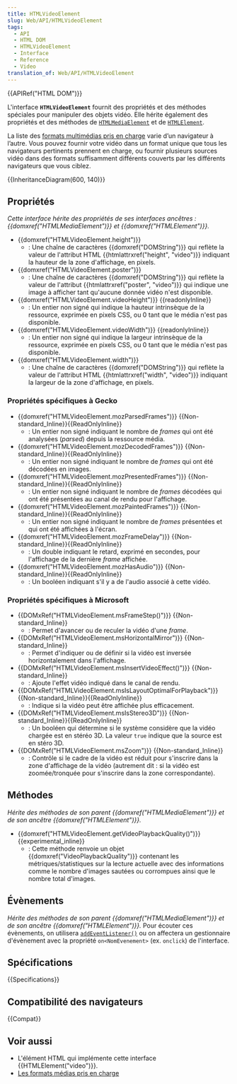 ```yaml
---
title: HTMLVideoElement
slug: Web/API/HTMLVideoElement
tags:
  - API
  - HTML DOM
  - HTMLVideoElement
  - Interface
  - Reference
  - Video
translation_of: Web/API/HTMLVideoElement
---
```


{{APIRef("HTML DOM")}}

L'interface **`HTMLVideoElement`** fournit des propriétés et des méthodes spéciales pour manipuler des objets vidéo. Elle hérite également des propriétés et des méthodes de [`HTMLMediaElement`](/fr/docs/Web/API/HTMLMediaElement) et de [`HTMLElement`](/fr/docs/Web/API/HTMLElement).

La liste des [formats multimédias pris en charge](/fr/docs/Web/Media/Formats) varie d’un navigateur à l’autre. Vous pouvez fournir votre vidéo dans un format unique que tous les navigateurs pertinents prennent en charge, ou fournir plusieurs sources vidéo dans des formats suffisamment différents couverts par les différents navigateurs que vous ciblez.

{{InheritanceDiagram(600, 140)}}

## Propriétés

_Cette interface hérite des propriétés de ses interfaces ancêtres :_ _{{domxref("HTMLMediaElement")}} et_ _{{domxref("HTMLElement")}}._

- {{domxref("HTMLVideoElement.height")}}
  - : Une chaîne de caractères {{domxref("DOMString")}} qui reflète la valeur de l'attribut HTML {{htmlattrxref("height", "video")}} indiquant la hauteur de la zone d'affichage, en pixels.
- {{domxref("HTMLVideoElement.poster")}}
  - : Une chaîne de caractères {{domxref("DOMString")}} qui reflète la valeur de l'attribut {{htmlattrxref("poster", "video")}} qui indique une image à afficher tant qu'aucune donnée vidéo n'est disponible.
- {{domxref("HTMLVideoElement.videoHeight")}} {{readonlyInline}}
  - : Un entier non signé qui indique la hauteur intrinsèque de la ressource, exprimée en pixels CSS, ou 0 tant que le média n'est pas disponible.
- {{domxref("HTMLVideoElement.videoWidth")}} {{readonlyInline}}
  - : Un entier non signé qui indique la largeur intrinsèque de la ressource, exprimée en pixels CSS, ou 0 tant que le média n'est pas disponible.
- {{domxref("HTMLVideoElement.width")}}
  - : Une chaîne de caractères {{domxref("DOMString")}} qui reflète la valeur de l'attribut HTML {{htmlattrxref("width", "video")}} indiquant la largeur de la zone d'affichage, en pixels.

### Propriétés spécifiques à Gecko

- {{domxref("HTMLVideoElement.mozParsedFrames")}} {{Non-standard_Inline}}{{ReadOnlyInline}}
  - : Un entier non signé indiquant le nombre de _frames_ qui ont été analysées (_parsed_) depuis la ressource média.
- {{domxref("HTMLVideoElement.mozDecodedFrames")}} {{Non-standard_Inline}}{{ReadOnlyInline}}
  - : Un entier non signé indiquant le nombre de _frames_ qui ont été décodées en images.
- {{domxref("HTMLVideoElement.mozPresentedFrames")}} {{Non-standard_Inline}}{{ReadOnlyInline}}
  - : Un entier non signé indiquant le nombre de _frames_ décodées qui ont été présentées au canal de rendu pour l'affichage.
- {{domxref("HTMLVideoElement.mozPaintedFrames")}} {{Non-standard_Inline}}{{ReadOnlyInline}}
  - : Un entier non signé indiquant le nombre de _frames_ présentées et qui ont été affichées à l'écran.
- {{domxref("HTMLVideoElement.mozFrameDelay")}} {{Non-standard_Inline}}{{ReadOnlyInline}}
  - : Un double indiquant le retard, exprimé en secondes, pour l'affichage de la dernière _frame_ affichée.
- {{domxref("HTMLVideoElement.mozHasAudio")}} {{Non-standard_Inline}}{{ReadOnlyInline}}
  - : Un booléen indiquant s'il y a de l'audio associé à cette vidéo.

### Propriétés spécifiques à Microsoft

- {{DOMxRef("HTMLVideoElement.msFrameStep()")}} {{Non-standard_Inline}}
  - : Permet d'avancer ou de reculer la vidéo d'une _frame_.
- {{DOMxRef("HTMLVideoElement.msHorizontalMirror")}} {{Non-standard_Inline}}
  - : Permet d'indiquer ou de définir si la vidéo est inversée horizontalement dans l'affichage.
- {{DOMxRef("HTMLVideoElement.msInsertVideoEffect()")}} {{Non-standard_Inline}}
  - : Ajoute l'effet vidéo indiqué dans le canal de rendu.
- {{DOMxRef("HTMLVideoElement.msIsLayoutOptimalForPlayback")}} {{Non-standard_Inline}}{{ReadOnlyInline}}
  - : Indique si la vidéo peut être affichée plus efficacement.
- {{DOMxRef("HTMLVideoElement.msIsStereo3D")}} {{Non-standard_Inline}}{{ReadOnlyInline}}
  - : Un booléen qui détermine si le système considère que la vidéo chargée est en stéréo 3D. La valeur `true` indique que la source est en stéro 3D.
- {{DOMxRef("HTMLVideoElement.msZoom")}} {{Non-standard_Inline}}
  - : Contrôle si le cadre de la vidéo est réduit pour s'inscrire dans la zone d'affichage de la vidéo (autrement dit : si la vidéo est zoomée/tronquée pour s'inscrire dans la zone correspondante).

## Méthodes

_Hérite des méthodes de son parent {{domxref("HTMLMediaElement")}} et de son ancêtre {{domxref("HTMLElement")}}._

- {{domxref("HTMLVideoElement.getVideoPlaybackQuality()")}} {{experimental_inline}}
  - : Cette méthode renvoie un objet {{domxref("VideoPlaybackQuality")}} contenant les métriques/statistiques sur la lecture actuelle avec des informations comme le nombre d'images sautées ou corrompues ainsi que le nombre total d'images.

## Évènements

_Hérite des méthodes de son parent {{domxref("HTMLMediaElement")}} et de son ancêtre {{domxref("HTMLElement")}}._ Pour écouter ces évènements, on utilisera [`addEventListener()`](/fr/docs/Web/API/EventTarget/addEventListener) ou on affectera un gestionnaire d'évènement avec la propriété `on<NomEvenement>` (ex. `onclick`) de l'interface.

## Spécifications

{{Specifications}}

## Compatibilité des navigateurs

{{Compat}}

## Voir aussi

- L'élément HTML qui implémente cette interface {{HTMLElement("video")}}.
- [Les formats médias pris en charge](/fr/docs/Web/Media/Formats)
